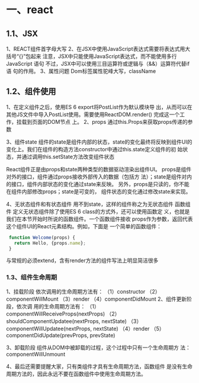 # 一、react
## 1.1、JSX
1、REACT组件首字母大写
2、在JSX中使用JavaScript表达式需要将表达式用大括号“{}”包起来
注意，JSX中只能使用JavaScript表达式，而不能使用多行JavaScript 语句
不过，JSX中可以使用三目运算符或逻辑与（&&）运算符代替if语 句的作用。
3、属性问题
Dom标签属性驼峰大写，className

## 1.2、组件使用

1、在定义组件之后，使用ES 6 export将PostList作为默认模块导 出，从而可以在其他JS文件中导入PostList使用。需要使用ReactDOM.render() 完成这一个工作，挂载到页面的DOM节点 上。
2、props
通过this.Props来获取props传递的参数

3、组件state
组件的state是组件内部的状态，state的变化最终将反映到组件UI的 变化上。我们在组件的构造方法constructor中通过this.state定义组件的初 始状态，并通过调用this.setState方法改变组件状态

React组件正是由props和state两种类型的数据驱动渲染出组件UI。 props是组件对外的接口，组件通过props接收外部传入的数据（包括方 法）；state是组件对内的接口，组件内部状态的变化通过state来反映。 另外，props是只读的，你不能在组件内部修改props；state是可变的， 组件状态的变化通过修改state来实现。

4、无状态组件和有状态组件
用不到state，这样的组件称之为无状态组件
函数组件
定义无状态组件除了使用ES 6 class的方式外，还可以使用函数定 义，也就是我们在本节开始时所说的函数组件。一个函数组件接收 props作为参数，返回代表这个组件UI的React元素结构。例如，下面是 一个简单的函数组件：
````javascript
 function Welcome(props) { 
   return Hello, {props.name};
 }
````
与常规的必须extend，含有render方法的组件写法上明显简洁很多


### 1.3、组件生命周期
1、挂载阶段
依次调用的生命周期方法有： 
（1）constructor 
（2）componentWillMount
（3）render 
（4）componentDidMount
2、组件更新阶段，依次调 用的生命周期方法有：
（1）componentWillReceiveProps(nextProps)
（2）shouldComponentUpdatee(nextProps, nextState) 
（3）componentWillUpdatee(nextProps, nextState)
（4）render 
（5）componentDidUpdate(prevProps, prevState)

3、卸载阶段 组件从DOM中被卸载的过程，这个过程中只有一个生命周期方 法： componentWillUnmount

4、最后还需要提醒大家，只有类组件才具有生命周期方法，函数组件 是没有生命周期方法的，因此永远不要在函数组件中使用生命周期方法。







